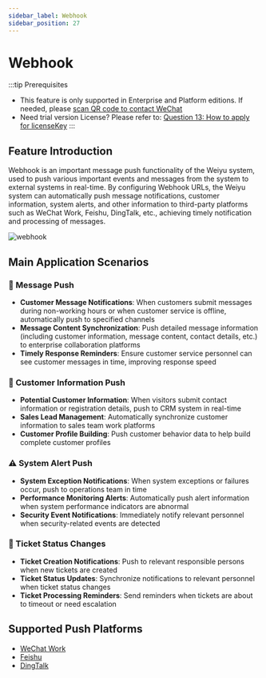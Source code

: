 ```yaml
---
sidebar_label: Webhook
sidebar_position: 27
---
```


# Webhook

:::tip Prerequisites

- This feature is only supported in Enterprise and Platform editions. If needed, please [scan QR code to contact WeChat](/img/wechat.png)
- Need trial version License? Please refer to: [Question 13: How to apply for licenseKey](/docs/faq#question-13-how-to-apply-for-licensekey)
:::

## Feature Introduction

Webhook is an important message push functionality of the Weiyu system, used to push various important events and messages from the system to external systems in real-time. By configuring Webhook URLs, the Weiyu system can automatically push message notifications, customer information, system alerts, and other information to third-party platforms such as WeChat Work, Feishu, DingTalk, etc., achieving timely notification and processing of messages.

![webhook](/img/develop/admin/webhook.png)

## Main Application Scenarios

### 📝 Message Push

- **Customer Message Notifications**: When customers submit messages during non-working hours or when customer service is offline, automatically push to specified channels
- **Message Content Synchronization**: Push detailed message information (including customer information, message content, contact details, etc.) to enterprise collaboration platforms
- **Timely Response Reminders**: Ensure customer service personnel can see customer messages in time, improving response speed

### 👤 Customer Information Push

- **Potential Customer Information**: When visitors submit contact information or registration details, push to CRM system in real-time
- **Sales Lead Management**: Automatically synchronize customer information to sales team work platforms
- **Customer Profile Building**: Push customer behavior data to help build complete customer profiles

### ⚠️ System Alert Push

- **System Exception Notifications**: When system exceptions or failures occur, push to operations team in time
- **Performance Monitoring Alerts**: Automatically push alert information when system performance indicators are abnormal
- **Security Event Notifications**: Immediately notify relevant personnel when security-related events are detected

### 🎫 Ticket Status Changes

- **Ticket Creation Notifications**: Push to relevant responsible persons when new tickets are created
- **Ticket Status Updates**: Synchronize notifications to relevant personnel when ticket status changes
- **Ticket Processing Reminders**: Send reminders when tickets are about to timeout or need escalation

## Supported Push Platforms

- [WeChat Work](../channel/wechat_work_group_robot.md)
- [Feishu](../channel/feishu.md)
- [DingTalk](../channel/dingtalk.md)

<!-- ### Other Platforms

- **Slack**: Supports Slack Webhook integration
- **Discord**: Supports Discord Webhook integration
- **Custom API**: Supports pushing to custom API interfaces -->
